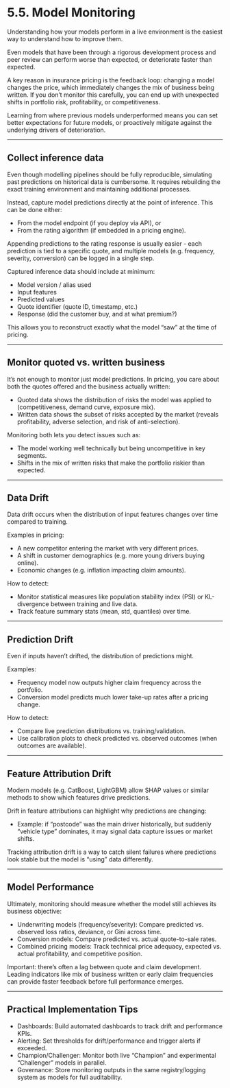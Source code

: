 # 5.5. Model Monitoring

Understanding how your models perform in a live environment is the easiest way to understand how to improve them.  

Even models that have been through a rigorous development process and peer review can perform worse than expected, or deteriorate faster than expected.  

A key reason in insurance pricing is the feedback loop: changing a model changes the price, which immediately changes the mix of business being written. If you don’t monitor this carefully, you can end up with unexpected shifts in portfolio risk, profitability, or competitiveness.  

Learning from where previous models underperformed means you can set better expectations for future models, or proactively mitigate against the underlying drivers of deterioration.  

---

## Collect inference data

Even though modelling pipelines should be fully reproducible, simulating past predictions on historical data is cumbersome. It requires rebuilding the exact training environment and maintaining additional processes.  

Instead, capture model predictions directly at the point of inference. This can be done either:  
- From the model endpoint (if you deploy via API), or  
- From the rating algorithm (if embedded in a pricing engine).  

Appending predictions to the rating response is usually easier - each prediction is tied to a specific quote, and multiple models (e.g. frequency, severity, conversion) can be logged in a single step.  

Captured inference data should include at minimum:  
- Model version / alias used  
- Input features  
- Predicted values  
- Quote identifier (quote ID, timestamp, etc.)  
- Response (did the customer buy, and at what premium?)  

This allows you to reconstruct exactly what the model “saw” at the time of pricing.  

---

## Monitor quoted vs. written business

It’s not enough to monitor just model predictions. In pricing, you care about both the quotes offered and the business actually written:  

- Quoted data shows the distribution of risks the model was applied to (competitiveness, demand curve, exposure mix).  
- Written data shows the subset of risks accepted by the market (reveals profitability, adverse selection, and risk of anti-selection).  

Monitoring both lets you detect issues such as:  
- The model working well technically but being uncompetitive in key segments.  
- Shifts in the mix of written risks that make the portfolio riskier than expected.  

---

## Data Drift

Data drift occurs when the distribution of input features changes over time compared to training.  

Examples in pricing:  
- A new competitor entering the market with very different prices.  
- A shift in customer demographics (e.g. more young drivers buying online).  
- Economic changes (e.g. inflation impacting claim amounts).  

How to detect:  
- Monitor statistical measures like population stability index (PSI) or KL-divergence between training and live data.  
- Track feature summary stats (mean, std, quantiles) over time.  

---

## Prediction Drift

Even if inputs haven’t drifted, the distribution of predictions might.  

Examples:  
- Frequency model now outputs higher claim frequency across the portfolio.  
- Conversion model predicts much lower take-up rates after a pricing change.  

How to detect:  
- Compare live prediction distributions vs. training/validation.  
- Use calibration plots to check predicted vs. observed outcomes (when outcomes are available).  

---

## Feature Attribution Drift

Modern models (e.g. CatBoost, LightGBM) allow SHAP values or similar methods to show which features drive predictions.  

Drift in feature attributions can highlight why predictions are changing:  
- Example: if “postcode” was the main driver historically, but suddenly “vehicle type” dominates, it may signal data capture issues or market shifts.  

Tracking attribution drift is a way to catch silent failures where predictions look stable but the model is “using” data differently.  

---

## Model Performance

Ultimately, monitoring should measure whether the model still achieves its business objective:  

- Underwriting models (frequency/severity): Compare predicted vs. observed loss ratios, deviance, or Gini across time.  
- Conversion models: Compare predicted vs. actual quote-to-sale rates.  
- Combined pricing models: Track technical price adequacy, expected vs. actual profitability, and competitive position.  

Important: there’s often a lag between quote and claim development. Leading indicators like mix of business written or early claim frequencies can provide faster feedback before full performance emerges.  

---

## Practical Implementation Tips

- Dashboards: Build automated dashboards to track drift and performance KPIs.  
- Alerting: Set thresholds for drift/performance and trigger alerts if exceeded.  
- Champion/Challenger: Monitor both live “Champion” and experimental “Challenger” models in parallel.  
- Governance: Store monitoring outputs in the same registry/logging system as models for full auditability.  
